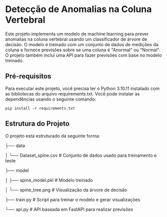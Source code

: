 # Detecção de Anomalias na Coluna Vertebral

Este projeto implementa um modelo de machine learning para prever anomalias na coluna vertebral usando um classificador de árvore de decisão. O modelo é treinado com um conjunto de dados de medições da coluna e fornece previsões sobre se uma coluna é "Anormal" ou "Normal". O projeto também inclui uma API para fazer previsões com base no modelo treinado.


## Pré-requisitos

Para executar este projeto, você precisa ter o Python 3.10.11 instalado com as bibliotecas do arquivo requirements.txt. Você pode instalar as dependências usando o seguinte comando:

```pip install -r requirements.txt ```

## Estrutura do Projeto

O projeto está estruturado da seguinte forma:

├── data 

│ └── Dataset_spine.csv # Conjunto de dados usado para treinamento e teste 

├── model 

│ ├── spine_model.pkl # Modelo treinado 

│ └── spine_tree.png # Visualização da árvore de decisão 

├── train.py # Script para treinar o modelo e gerar visualizações 

└── api.py # API baseada em FastAPI para realizar previsões